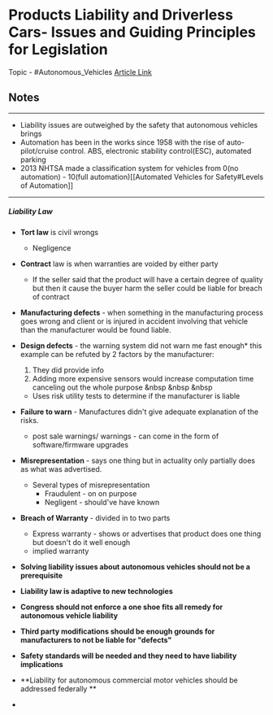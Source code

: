 # Products Liability and Driverless Cars- Issues and Guiding Principles for Legislation
Topic - #Autonomous_Vehicles 
[Article Link ](https://www.brookings.edu/research/products-liability-and-driverless-cars-issues-and-guiding-principles-for-legislation/)


## Notes
---
- Liability issues are outweighed by the safety that autonomous vehicles brings
- Automation has been in the works since 1958 with the rise of auto-pilot/cruise control. ABS, electronic stability control(ESC), automated parking
- 2013 NHTSA made a classification system for vehicles from 0(no automation) - 10(full automation)[[Automated Vehicles for Safety#Levels of Automation]]
---
##### Liability Law
- **Tort law** is civil wrongs
	- Negligence
- **Contract** law is when warranties are voided by either party
	- If the seller said that the product will have a certain degree of quality but then it cause the buyer harm the seller could be liable for breach of contract
- **Manufacturing defects** - when something in the manufacturing process goes wrong and client or is injured in accident involving that vehicle than the manufacturer would be found liable.
- **Design defects** - the warning system did not warn me fast enough* this example can be refuted by 2 factors by the manufacturer:
	1. They did provide info
	2. Adding more expensive sensors would increase computation time canceling out the whole purpose 
	&nbsp
	&nbsp
	&nbsp
	
	- Uses risk utility tests to determine if the manufacturer is liable

- **Failure to warn** - Manufactures didn't give adequate explanation of the risks.
	- post sale warnings/ warnings - can come in the form of software/firmware upgrades
- **Misrepresentation** - says one thing but in actuality only partially does as what was advertised. 
	- Several types of misrepresentation 
		- Fraudulent - on on purpose
		- Negligent - should've have known
- **Breach of Warranty** - divided in to two parts
	- Express warranty - shows or advertises that product does one thing but doesn't do it well enough
	- implied warranty

- **Solving liability issues about autonomous vehicles should not be a prerequisite**
- **Liability law is adaptive to new technologies**
- **Congress should not enforce a one shoe fits all remedy for autonomous vehicle liability**
- **Third party modifications should be enough grounds for manufacturers to not be liable for "defects"**
- **Safety standards will be needed and they need to have liability implications**
- **Liability for autonomous commercial motor vehicles should be addressed federally **
- 